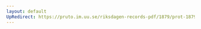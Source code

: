 ```yaml
---
layout: default
UpRedirect: https://pruto.im.uu.se/riksdagen-records-pdf/1879/prot-1879--ak--031/prot-1879--ak--031_038.pdf
---
```

